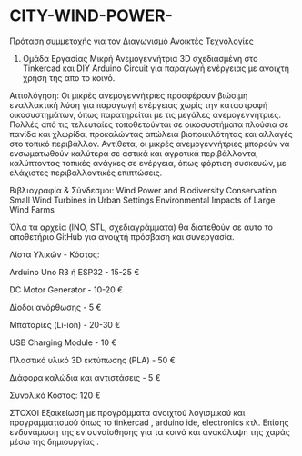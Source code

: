 # CITY-WIND-POWER-

Πρόταση συμμετοχής για τον Διαγωνισμό Ανοικτές Τεχνολογίες
1. Ομάδα Εργασίας
Μικρή Ανεμογεννήτρια 3D σχεδιασμένη στο Tinkercad και DIY Arduino Circuit για παραγωγή ενέργειας με ανοιχτή χρήση της απο το κοινό.

Αιτιολόγηση: Οι μικρές ανεμογεννήτριες προσφέρουν βιώσιμη εναλλακτική λύση για παραγωγή ενέργειας χωρίς την καταστροφή οικοσυστημάτων, όπως παρατηρείται με τις μεγάλες ανεμογεννήτριες. Πολλές από τις τελευταίες τοποθετούνται σε οικοσυστήματα πλούσια σε πανίδα και χλωρίδα, προκαλώντας απώλεια βιοποικιλότητας και αλλαγές στο τοπικό περιβάλλον. Αντίθετα, οι μικρές ανεμογεννήτριες μπορούν να ενσωματωθούν καλύτερα σε αστικά και αγροτικά περιβάλλοντα, καλύπτοντας τοπικές ανάγκες σε ενέργεια, όπως φόρτιση συσκευών, με ελάχιστες περιβαλλοντικές επιπτώσεις.

Βιβλιογραφία & Σύνδεσμοι:
Wind Power and Biodiversity Conservation
Small Wind Turbines in Urban Settings
Environmental Impacts of Large Wind Farms

Όλα τα αρχεία (INO, STL, σχεδιαγράμματα) θα διατεθούν σε αυτο το αποθετήριο GitHub για ανοιχτή πρόσβαση και συνεργασία.

Λίστα Υλικών - Κόστος:

Arduino Uno R3 ή ESP32 - 15-25 €

DC Motor Generator - 10-20 €

Δίοδοι ανόρθωσης - 5 €

Μπαταρίες (Li-ion) - 20-30 €

USB Charging Module - 10 €

Πλαστικό υλικό 3D εκτύπωσης (PLA) - 50 €

Διάφορα καλώδια και αντιστάσεις - 5 €

 Συνολικό Κόστος: 120 €

 ΣΤΟΧΟΙ
Εξοικείωση με προγράμματα ανοιχτού λογισμικού και προγραμματισμού όπως το tinkercad , arduino ide, electronics κτλ. Επίσης ενδυνάμωση της εν συναίσθησης για τα κοινά και ανακάλυψη της χαράς μέσω της δημιουργίας .


